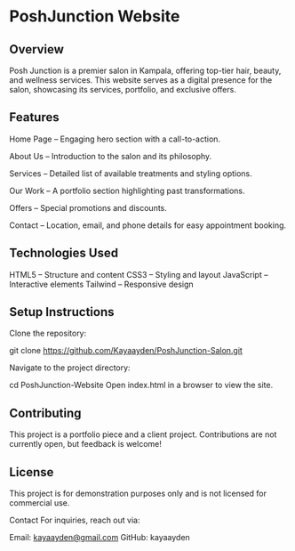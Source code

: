# PoshJunction Website

## Overview

Posh Junction is a premier salon in Kampala, offering top-tier hair, beauty, and wellness services. This website serves as a digital presence for the salon, showcasing its services, portfolio, and exclusive offers.

## Features

Home Page – Engaging hero section with a call-to-action.

About Us – Introduction to the salon and its philosophy.

Services – Detailed list of available treatments and styling options.

Our Work – A portfolio section highlighting past transformations.

Offers – Special promotions and discounts.

Contact – Location, email, and phone details for easy appointment booking.

## Technologies Used

HTML5 – Structure and content
CSS3 – Styling and layout
JavaScript – Interactive elements
Tailwind – Responsive design

## Setup Instructions

Clone the repository:

git clone https://github.com/Kayaayden/PoshJunction-Salon.git

Navigate to the project directory:

cd PoshJunction-Website
Open index.html in a browser to view the site.

## Contributing

This project is a portfolio piece and a client project. Contributions are not currently open, but feedback is welcome!

## License

This project is for demonstration purposes only and is not licensed for commercial use.

Contact
For inquiries, reach out via:

Email: kayaayden@gmail.com
GitHub: kayaayden
